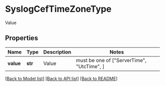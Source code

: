 # SyslogCefTimeZoneType

Value

## Properties
Name | Type | Description | Notes
------------ | ------------- | ------------- | -------------
**value** | **str** | Value |  must be one of ["ServerTime", "UtcTime", ]

[[Back to Model list]](../README.md#documentation-for-models) [[Back to API list]](../README.md#documentation-for-api-endpoints) [[Back to README]](../README.md)


